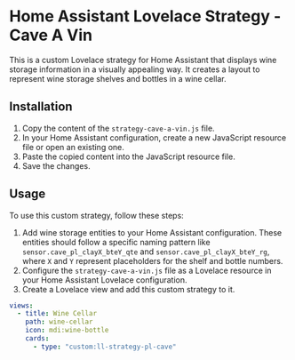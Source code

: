 # Home Assistant Lovelace Strategy - Cave A Vin

This is a custom Lovelace strategy for Home Assistant that displays wine storage information in a visually appealing way. It creates a layout to represent wine storage shelves and bottles in a wine cellar.

## Installation

1. Copy the content of the `strategy-cave-a-vin.js` file.
2. In your Home Assistant configuration, create a new JavaScript resource file or open an existing one.
3. Paste the copied content into the JavaScript resource file.
4. Save the changes.

## Usage

To use this custom strategy, follow these steps:

1. Add wine storage entities to your Home Assistant configuration. These entities should follow a specific naming pattern like `sensor.cave_pl_clayX_bteY_qte` and `sensor.cave_pl_clayX_bteY_rg`, where `X` and `Y` represent placeholders for the shelf and bottle numbers.
2. Configure the `strategy-cave-a-vin.js` file as a Lovelace resource in your Home Assistant Lovelace configuration.
3. Create a Lovelace view and add this custom strategy to it.

```yaml
views:
  - title: Wine Cellar
    path: wine-cellar
    icon: mdi:wine-bottle
    cards:
      - type: "custom:ll-strategy-pl-cave"
